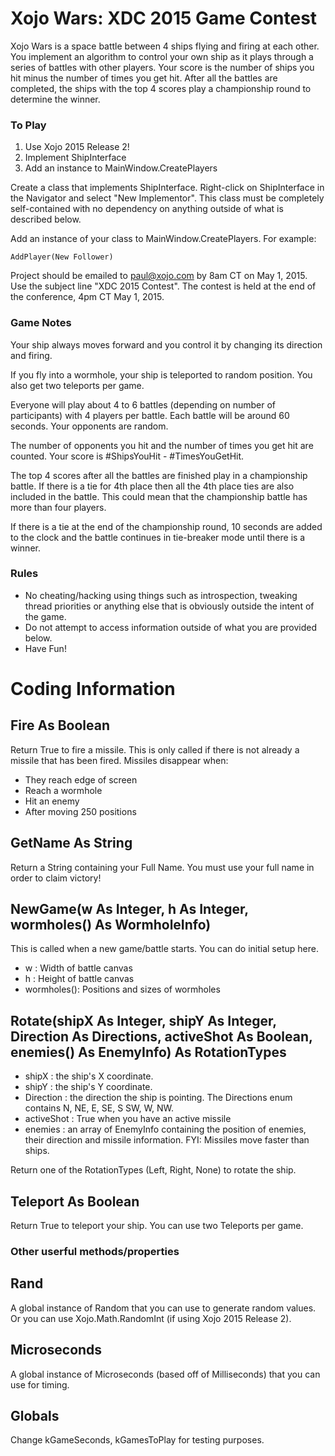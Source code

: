 # Xojo Wars: XDC 2015 Game Contest #

Xojo Wars is a space battle between 4 ships flying and firing at each other. You implement an algorithm to control your own ship as it plays through a series of battles with other players. Your score is the number of ships you hit minus the number of times you get hit. After all the battles are completed, the ships with the top 4 scores play a championship round to determine the winner.

### To Play ###
1. Use Xojo 2015 Release 2!
1. Implement ShipInterface
1. Add an instance to MainWindow.CreatePlayers

Create a class that implements ShipInterface. Right-click on ShipInterface
in the Navigator and select "New Implementor". This class must be completely
self-contained with no dependency on anything outside of what is described
below.

Add an instance of your class to MainWindow.CreatePlayers. For example:

    AddPlayer(New Follower)
    
Project should be emailed to paul@xojo.com by 8am CT on May 1, 2015. Use the subject line "XDC 2015 Contest". The contest is held at the end of the conference, 4pm CT May 1, 2015.


### Game Notes ###
Your ship always moves forward and you control it by changing its direction and firing.

If you fly into a wormhole, your ship is teleported to random position. You also get two teleports per game.

Everyone will play about 4 to 6 battles (depending on number of participants) with 4 players per battle. Each battle will be around 60 seconds. Your opponents are random.

The number of opponents you hit and the number of times you get hit are counted. Your score is #ShipsYouHit - #TimesYouGetHit.

The top 4 scores after all the battles are finished play in a championship battle. If there is a tie for 4th place then all the 4th place ties are also included in the battle. This could mean that the championship battle has more than four players.

If there is a tie at the end of the championship round, 10 seconds are added to the clock and the battle continues in tie-breaker mode until there is a winner.

### Rules ###
* No cheating/hacking using things such as introspection, tweaking thread priorities or anything else that is obviously outside the intent of the game.
* Do not attempt to access information outside of what you are provided below.
* Have Fun!

# Coding Information #

## Fire As Boolean ##
Return True to fire a missile. This is only called if there is not already
a missile that has been fired. Missiles disappear when:
* They reach edge of screen
* Reach a wormhole
* Hit an enemy
* After moving 250 positions

## GetName As String ##
Return a String containing your Full Name. You must use your full name
in order to claim victory!

## NewGame(w As Integer, h As Integer, wormholes() As WormholeInfo) ##
This is called when a new game/battle starts. You can do initial setup here.

* w          : Width of battle canvas
* h          : Height of battle canvas
* wormholes(): Positions and sizes of wormholes

## Rotate(shipX As Integer, shipY As Integer, Direction As Directions, activeShot As Boolean, enemies() As EnemyInfo) As RotationTypes ##

* shipX      : the ship's X coordinate.
* shipY      : the ship's Y coordinate.
* Direction  : the direction the ship is pointing. The Directions enum contains N, NE, E, SE, S
             SW, W, NW.
* activeShot : True when you have an active missile
* enemies    : an array of EnemyInfo containing the position of enemies, their 
             direction and missile information. FYI: Missiles move faster than ships.

Return one of the RotationTypes (Left, Right, None) to rotate the ship.

## Teleport As Boolean ##
Return True to teleport your ship. You can use two Teleports per game.

### Other userful methods/properties ###

## Rand ##
A global instance of Random that you can use to generate random values. Or you can use Xojo.Math.RandomInt (if using Xojo 2015 Release 2).

## Microseconds ##
A global instance of Microseconds (based off of Milliseconds) that you can use for timing.

## Globals ##
Change kGameSeconds, kGamesToPlay for testing purposes.
